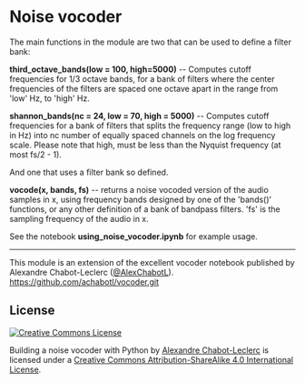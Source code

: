 # Noise vocoder 

The main functions in the module are two that can be used to define a filter bank:

**third_octave_bands(low = 100, high=5000)** -- Computes cutoff frequencies for 1/3 octave bands, for a bank of filters where the center frequencies of the filters are spaced one octave apart in the range from 'low' Hz, to 'high' Hz.


**shannon_bands(nc = 24, low = 70, high = 5000)** -- Computes cutoff frequencies for a bank of filters that splits the frequency range (low to high in Hz) into nc number of equally spaced channels on the log frequency scale.  Please note that high, must be less than the Nyquist frequency (at most fs/2 - 1).

And one that uses a filter bank so defined.

**vocode(x, bands, fs)** -- returns a noise vocoded version of the audio samples in x, using frequency bands designed by one of the 'bands()' functions, or any other definition of a bank of bandpass filters.  'fs' is the sampling frequency of the audio in x.


See the notebook **using_noise_vocoder.ipynb** for example usage.

-------------------


This module is an extension of the excellent vocoder notebook published by Alexandre Chabot-Leclerc ([@AlexChabotL](http://twitter.com/alexchabotl)).   https://github.com/achabotl/vocoder.git
 

## License

[  ![Creative Commons License](https://i.creativecommons.org/l/by-sa/4.0/80x15.png)](http://creativecommons.org/licenses/by-sa/4.0/)  

Building a noise vocoder with Python by [Alexandre Chabot-Leclerc](http://twitter.com/alexchabotl) is licensed under a [Creative Commons Attribution-ShareAlike 4.0 International License](http://creativecommons.org/licenses/by-sa/4.0/).

